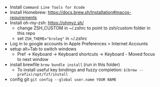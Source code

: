 - Install `Command Line Tools for Xcode`
- Install Homebrew: https://docs.brew.sh/Installation#macos-requirements
- Install oh-my-zsh: https://ohmyz.sh/
  - change ZSH_CUSTOM in ~/.zshrc to point to zsh/custom folder in this repo
  - set `ZSH_THEME="kroleg"` in ~/.zshrc
- Log in to google accounts in Apple Preferences > Internet Accounts
- setup alt+Tab to switch windows
  - Pref -> Keyboard -> Keyboard shortcuts -> Keyboard - Moved focus to next window
- install brewfile
  `brew bundle install` (run in this folder)
  - To install useful key bindings and fuzzy completion:
    `$(brew --prefix)/opt/fzf/install`
- config git
  `git config --global user.name YOUR NAME`
